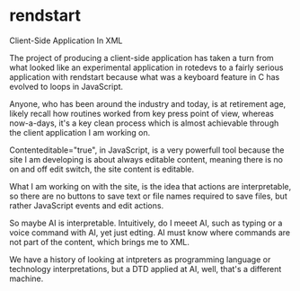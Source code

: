 # rendstart
Client-Side Application In XML

The project of producing a client-side application has taken a turn from what looked like an experimental application in rotedevs to a fairly serious application with rendstart because what was a keyboard feature in C has evolved to loops in JavaScript.

Anyone, who has been around the industry and today, is at retirement age, likely recall how routines worked from key press point of view, whereas now-a-days, it's a key clean process which is almost achievable through the client application I am working on.

Contenteditable="true", in JavaScript, is a very powerfull tool because the site I am developing is about always editable content, meaning there is no on and off edit switch, the site content is editable.

What I am working on with the site, is the idea that actions are interpretable, so there are no buttons to save text or file names required to save files, but rather JavaScript events and edit actions.

So maybe AI is interpretable. Intuitively, do I meeet AI, such as typing or a voice command with AI, yet just edting. AI must know where commands are not part of the content, which brings me to XML.

We have a history of looking at intpreters as programming language or technology interpretations, but a DTD applied at AI, well, that's a different machine.
